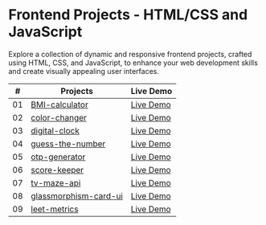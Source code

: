 # Frontend Projects - HTML/CSS and JavaScript

Explore a collection of dynamic and responsive frontend projects, crafted using HTML, CSS, and JavaScript, to enhance your web development skills and create visually appealing user interfaces.

| #   | Projects                                                                                                | Live Demo                                                                               |
| --- | ------------------------------------------------------------------------------------------------------- | --------------------------------------------------------------------------------------- |
| 01  | [BMI-calculator](https://github.com/shubham-vandara/frontend-projects/tree/master/BMI-calculator)       | <a href="https://codepen.io/shubham-vandara/full/MWMXgmO" target="_blank">Live Demo</a> |
| 02  | [color-changer](https://github.com/shubham-vandara/frontend-projects/tree/master/color-changer)         | <a href="https://codepen.io/shubham-vandara/full/jOjKNwm" target="_blank">Live Demo</a> |
| 03  | [digital-clock](https://github.com/shubham-vandara/frontend-projects/tree/master/digital-clock)         | <a href="https://codepen.io/shubham-vandara/full/GRbGKvg" target="_blank">Live Demo</a> |
| 04  | [guess-the-number](https://github.com/shubham-vandara/frontend-projects/tree/master/guess-the-number)   | <a href="https://codepen.io/shubham-vandara/full/JjQZPyw" target="_blank">Live Demo</a> |
| 05  | [otp-generator](https://github.com/shubham-vandara/frontend-projects/tree/master/otp-generator)         | <a href="https://codepen.io/shubham-vandara/full/eYXXWYy" target="_blank">Live Demo</a> |
| 06  | [score-keeper](https://github.com/shubham-vandara/frontend-projects/tree/master/score-keeper)          | <a href="https://codepen.io/shubham-vandara/full/RwObJYy" target="_blank">Live Demo</a> |
| 07  | [tv-maze-api](https://github.com/shubham-vandara/frontend-projects/tree/master/tv-maze-api)           | <a href="https://codepen.io/shubham-vandara/full/poBvvEw" target="_blank">Live Demo</a> |
| 08  | [glassmorphism-card-ui](https://github.com/shubham-vandara/frontend-projects/tree/master/glassmorphism-card-ui) | <a href="https://codepen.io/shubham-vandara/full/BabbRNj" target="_blank">Live Demo</a> |
| 09  | [leet-metrics](https://github.com/shubham-vandara/frontend-projects/tree/master/leet-metrics) | <a href="https://codepen.io/shubham-vandara/full/eYwwoPp">Live Demo</a> |
